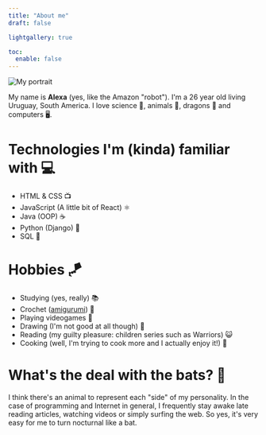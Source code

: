```yaml
---
title: "About me"
draft: false

lightgallery: true

toc:
  enable: false
---
```


![My portrait](/images/batIcon.png "My portrait")

My name is **Alexa** (yes, like the Amazon "robot"). I'm a 26 year old living Uruguay, South America. I love science 🧬, animals 🦎, dragons 🐲 and computers 🖥.

# Technologies I'm (kinda) familiar with 💻

- HTML & CSS 📺
- JavaScript (A little bit of React) ⚛
- Java (OOP) ☕
- Python (Django) 🐍
- SQL 🐬

# Hobbies 🪁

- Studying (yes, really) 📚
- Crochet ([amigurumi](https://www.instagram.com/crafterbadger/)) 🧶
- Playing videogames 👾
- Drawing (I'm not good at all though) 🎨
- Reading (my guilty pleasure: children series such as Warriors) 😺
- Cooking (well, I'm trying to cook more and I actually enjoy it!) 🍖

# What's the deal with the bats? 🦇

I think there's an animal to represent each "side" of my personality. In the case of programming and Internet in general, I frequently stay awake late reading articles, watching videos or simply surfing the web. So yes, it's very easy for me to turn nocturnal like a bat.

